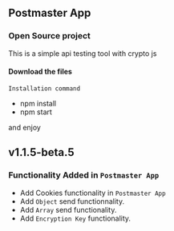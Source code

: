 ## Postmaster App

### Open Source project 
This is a simple api testing tool with crypto js

#### Download the files

`Installation command`
* npm install
* npm start

and enjoy

## v1.1.5-beta.5
### Functionality Added in `Postmaster App`
* Add Cookies functionality in `Postmaster App`
* Add `Object` send functionnality.
* Add `Array` send functionality.
* Add `Encryption Key` functionality.
